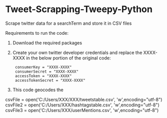 # Tweet-Scrapping-Tweepy-Python
Scrape twitter data for a searchTerm and store it in CSV files

Requirements to run the code:
1. Download the required packages
2. Create your own twitter developer credentials and replace the XXXX-XXXX in the below portion of the original code:

        consumerKey = "XXXX-XXXX"
        consumerSecret = "XXXX-XXXX"
        accessToken = "XXXX-XXXX"
        accessTokenSecret = "XXXX-XXXX"

3. This code geocodes the 

 csvFile = open('C:/Users/XXX/XXX/tweetstable.csv', 'w',encoding="utf-8")
 csvFile2 = open('C:/Users/XXX/hashtagstable.csv', 'w',encoding="utf-8")
 csvFile3 = open('C:/Users/XXX/userMentions.csv', 'w',encoding="utf-8")
 
 
